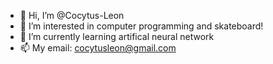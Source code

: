 - 👋 Hi, I’m @Cocytus-Leon
- 👀 I’m interested in computer programming and skateboard!
- 🌱 I’m currently learning artifical neural network
- 📫 My email: cocytusleon@gmail.com
